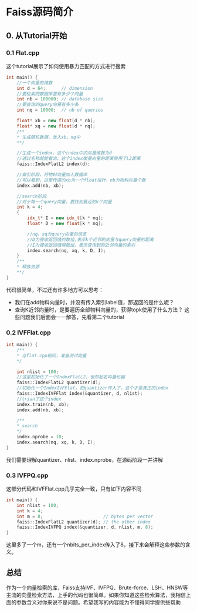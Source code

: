 # Faiss源码简介
## 0. 从Tutorial开始
### 0.1 Flat.cpp
这个tutorial展示了如何使用暴力匹配的方式进行搜索
```c++
int main() {
    //一个向量的维数
    int d = 64;      // dimension
    //要检索的数据库里有多少个向量
    int nb = 100000; // database size
    //要查询的query向量有多少条
    int nq = 10000;  // nb of queries

    float* xb = new float[d * nb];
    float* xq = new float[d * nq];
    /**
    * 生成随机数据，放入xb，xq中
    **/

    //生成一个index，这个index中的向量维数为d
    //通过名称就能看出，这个index衡量向量的距离使用了L2距离
    faiss::IndexFlatL2 index(d); 

    //索引阶段，将物料向量加入数据库
    //可以看到，这里传递的xb为一个float指针，nb为物料向量个数
    index.add(nb, xb); 

    //search阶段
    //对于每一个query向量，要找到最近的k个向量
    int k = 4;
    {
        idx_t* I = new idx_t[k * nq];
        float* D = new float[k * nq];

        //nq、xq为query向量的信息
        //D为接收返回值的数组,表示k个近邻的向量与query向量的距离
        //I为接收返回值得数组，表示查询到的近邻向量的索引
        index.search(nq, xq, k, D, I);
    }
    /**
    * 释放资源
    **/
}
```
代码很简单，不过还有许多地方可以思考：  
* 我们在add物料向量时，并没有传入索引label值，那返回的是什么呢？
* 查询K近邻向量时，是要遍历全部物料向量的，获得topk使用了什么方法？
这些问题我们后面会一一解答，先看第二个tutorial

### 0.2 IVFFlat.cpp
```c++
int main() {
    /**
    * 与flat.cpp相同，准备测试向量
    */

    int nlist = 100;
    //这里初始化了一个IndexFlatL2，但却起名叫量化器
    faiss::IndexFlatL2 quantizer(d); 
    //初始化一个IndexIVFFlat，把quantizer传入了，这个才是真正的index
    faiss::IndexIVFFlat index(&quantizer, d, nlist);
    //trian了这个index
    index.train(nb, xb);
    index.add(nb, xb);

    /**
    * search
    */
    index.nprobe = 10;
    index.search(nq, xq, k, D, I);
}
```
我们需要理解quantizer、nlist、index.nprobe，在源码阶段一并讲解

### 0.3 IVFPQ.cpp
这部分代码和IVFFlat.cpp几乎完全一致，只有如下内容不同
```c++
int main() {
    int nlist = 100;
    int k = 4;
    int m = 8;                       // bytes per vector
    faiss::IndexFlatL2 quantizer(d); // the other index
    faiss::IndexIVFPQ index(&quantizer, d, nlist, m, 8);
}
```
这里多了一个m，还有一个nbits_per_index传入了8，接下来会解释这些参数的含义。

## 总结
作为一个向量检索的库，Faiss支持IVF、IVFPQ、Brute-force、LSH、HNSW等主流的向量检索方法，上手的代码也很简单。如果你知道这些检索算法，我相信上面的参数含义对你来说不是问题。希望我写的内容能为不懂得同学提供些帮助